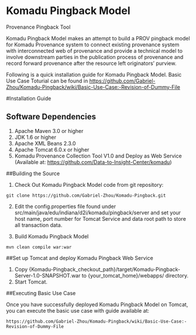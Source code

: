 # Komadu Pingback Model

Provenance Pingback Tool

Komadu Pingback Model makes an attempt to build a PROV pingback model for Komadu Provenance system to connect existing provenance system with interconnected web of provenance and provide a technical model to involve downstream parties in the publication process of provenance and record forward provenance after the resource left originators’ purview. 

Following is a quick installation guide for Komadu Pingback Model. Basic Use Case Toturial can be found in 
https://github.com/Gabriel-Zhou/Komadu-Pingback/wiki/Basic-Use-Case:-Revision-of-Dummy-File

#Installation Guide

## Software Dependencies

1. Apache Maven 3.0 or higher
2. JDK 1.6 or higher
3. Apache XML Beans 2.3.0
4. Apache Tomcat 6.0.x or higher
5. Komadu Provenance Collection Tool V1.0 and Deploy as Web Service
(Available at: https://github.com/Data-to-Insight-Center/komadu)

##Building the Source
1. Check Out Komadu Pingback Model code from git repository:
```
git clone https://github.com/Gabriel-Zhou/Komadu-Pingback.git
```

2. Edit the config.properties file found under src/main/java/edu/indiana/d2i/komadu/pingback/server and set your host name, port number for Tomcat Service and data root path to store all transaction data.

3. Build Komadu Pingback Model
```
mvn clean compile war:war
```

##Set up Tomcat and deploy Komadu Pingback Web Service
1. Copy {Komadu-Pingback_checkout_path}/target/Komadu-Pingback-Server-1.0-SNAPSHOT.war to 
{your_tomcat_home}/webapps/ directory.
2. Start Tomcat.

##Executing Basic Use Case

Once you have successfully deployed Komadu Pingback Model on Tomcat, you can execute the basic use case with guide available at:
```
https://github.com/Gabriel-Zhou/Komadu-Pingback/wiki/Basic-Use-Case:-Revision-of-Dummy-File
```








